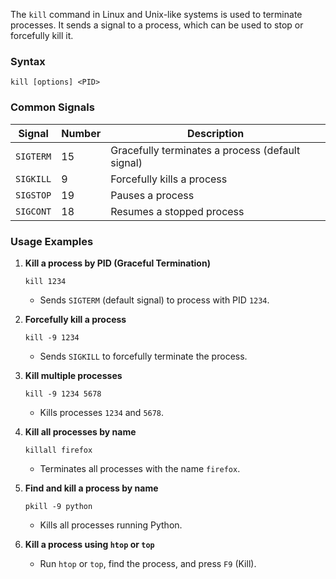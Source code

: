 The `kill` command in Linux and Unix-like systems is used to terminate processes. It sends a signal to a process, which can be used to stop or forcefully kill it.

### **Syntax**

```
kill [options] <PID>
```

### **Common Signals**

| Signal    | Number | Description                                      |
| --------- | ------ | ------------------------------------------------ |
| `SIGTERM` | 15     | Gracefully terminates a process (default signal) |
| `SIGKILL` | 9      | Forcefully kills a process                       |
| `SIGSTOP` | 19     | Pauses a process                                 |
| `SIGCONT` | 18     | Resumes a stopped process                        |

### **Usage Examples**

1. **Kill a process by PID (Graceful Termination)**

   ```
   kill 1234
   ```

   - Sends `SIGTERM` (default signal) to process with PID `1234`.

2. **Forcefully kill a process**

   ```
   kill -9 1234
   ```

   - Sends `SIGKILL` to forcefully terminate the process.

3. **Kill multiple processes**

   ```
   kill -9 1234 5678
   ```

   - Kills processes `1234` and `5678`.

4. **Kill all processes by name**

   ```
   killall firefox
   ```

   - Terminates all processes with the name `firefox`.

5. **Find and kill a process by name**

   ```
   pkill -9 python
   ```

   - Kills all processes running Python.

6. **Kill a process using `htop` or `top`**
   - Run `htop` or `top`, find the process, and press `F9` (Kill).
